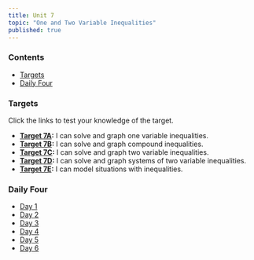 ```yaml
---
title: Unit 7
topic: "One and Two Variable Inequalities"
published: true
---
```


### Contents <!-- omit in toc -->
- [Targets](#targets)
- [Daily Four](#daily-four)

### Targets

Click the links to test your knowledge of the target.

- **[Target 7A](https://goo.gl/forms/G0lPn7d1vMqZfDL82):** I can solve and graph one variable inequalities.
- **[Target 7B](https://goo.gl/forms/tXeQHdMlhRTxNZPi1):** I can solve and graph compound inequalities.
- **[Target 7C](https://goo.gl/forms/YUWobdUHeJVuOPZi1):** I can solve and graph two variable inequalities.
- **[Target 7D](https://goo.gl/forms/VuEYQkrdzGYqc3P12):** I can solve and graph systems of two variable inequalities.
- **[Target 7E](https://goo.gl/forms/287ROC8v0QusoFao1):** I can model situations with inequalities.

### Daily Four
- [Day 1](https://forms.gle/o3Cm4pWxMZZkaUvKA)
- [Day 2](https://forms.gle/Uqsc1qPEZHC8fuaH7)
- [Day 3](https://forms.gle/UikjZCzwmLR87EBAA)
- [Day 4](https://forms.gle/AenyHiHsaxbNTbVD8)
- [Day 5](https://forms.gle/kwbuENQwoT3cJHmH6)
- [Day 6](https://forms.gle/bBWMBw3f68xES5pa9)